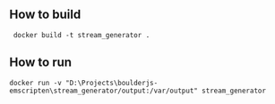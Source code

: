 ## How to build
` docker build -t stream_generator .`

## How to run
`docker run -v "D:\Projects\boulderjs-emscripten\stream_generator/output:/var/output" stream_generator`